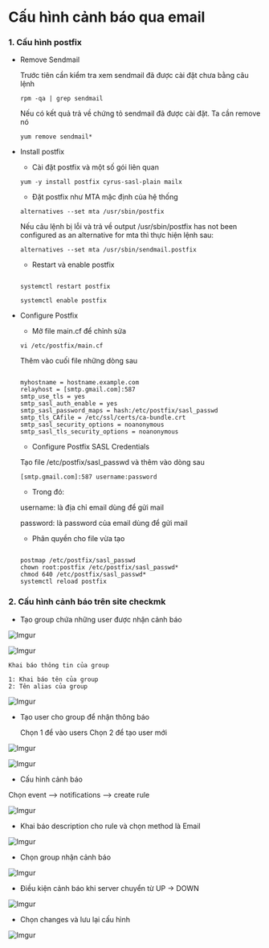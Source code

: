 # Cấu hình cảnh báo qua email

### 1. Cấu hình postfix

- Remove Sendmail

    Trước tiên cần kiểm tra xem sendmail đã được cài đặt chưa bằng câu lệnh

    ` rpm -qa | grep sendmail `

    Nếu có kết quả trả về chứng tỏ sendmail đã được cài đặt. Ta cần remove nó

    ` yum remove sendmail* `

- Install postfix

    - Cài đặt postfix và một số gói liên quan

    ` yum -y install postfix cyrus-sasl-plain mailx `

    - Đặt postfix như MTA mặc định của hệ thống

    ` alternatives --set mta /usr/sbin/postfix `

    Nếu câu lệnh bị lỗi và trả về output /usr/sbin/postfix has not been configured as an alternative for mta thì thực hiện lệnh sau:

    ` alternatives --set mta /usr/sbin/sendmail.postfix `

    - Restart và enable postfix

    ```

    systemctl restart postfix
    
    systemctl enable postfix

    ```

- Configure Postfix

    - Mở file main.cf để chỉnh sửa

    ` vi /etc/postfix/main.cf `

    Thêm vào cuối file những dòng sau

    ```

    myhostname = hostname.example.com
    relayhost = [smtp.gmail.com]:587
    smtp_use_tls = yes
    smtp_sasl_auth_enable = yes
    smtp_sasl_password_maps = hash:/etc/postfix/sasl_passwd
    smtp_tls_CAfile = /etc/ssl/certs/ca-bundle.crt
    smtp_sasl_security_options = noanonymous
    smtp_sasl_tls_security_options = noanonymous

    ```

    - Configure Postfix SASL Credentials

    Tạo file /etc/postfix/sasl_passwd và thêm vào dòng sau

    ` [smtp.gmail.com]:587 username:password `

    - Trong đó:

    username: là địa chỉ email dùng để gửi mail

    password: là password của email dùng để gửi mail

    - Phân quyền cho file vừa tạo


    ```

    postmap /etc/postfix/sasl_passwd
    chown root:postfix /etc/postfix/sasl_passwd*
    chmod 640 /etc/postfix/sasl_passwd*
    systemctl reload postfix

    ```

### 2. Cấu hình cảnh báo trên site checkmk

- Tạo group chứa những user được nhận cảnh báo

![Imgur](https://imgur.com/QvudM6x.png)

![Imgur](https://imgur.com/bzeVpI4.png)

    Khai báo thông tin của group

    1: Khai báo tên của group
    2: Tên alias của group
    
![Imgur](https://imgur.com/V6XQLOr.png)

- Tạo user cho group để nhận thông báo
    
    Chọn 1 để vào users
    Chọn 2 để tạo user mới

![Imgur](https://imgur.com/xLE851g.png)

![Imgur](https://imgur.com/7VGH0eP.png)

- Cấu hình cảnh báo

Chọn event --> notifications --> create rule

![Imgur](https://imgur.com/Zp7w2Lz.png)

- Khai báo description cho rule và chọn method là Email

![Imgur](https://imgur.com/jyiKzHv.png)

- Chọn group nhận cảnh báo

![Imgur](https://imgur.com/IgRdml8.png)

- Điều kiện cảnh báo khi server chuyển từ UP -> DOWN

![Imgur](https://imgur.com/XJ6SQu1.png)

- Chọn changes và lưu lại cấu hình

![Imgur](https://imgur.com/GJ8bnTP.png)




